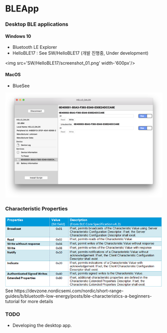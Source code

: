 # BLEApp

### Desktop BLE applications

#### Windows 10
* Bluetooth LE Explorer
* HelloBLE17 : See SW/HelloBLE17 (개발 진행중, Under development)

<img src='SW/HelloBLE17/screenshot_01.png' width-'600px'/>

#### MacOS
* BlueSee

<img src='SW/screenshot01__macosx.png' width =800px />

### Characteristic Properties

<img src='image/Properties.png' />
See https://devzone.nordicsemi.com/nordic/short-range-guides/b/bluetooth-low-energy/posts/ble-characteristics-a-beginners-tutorial for more details

### TODO
* Developing the desktop app.
